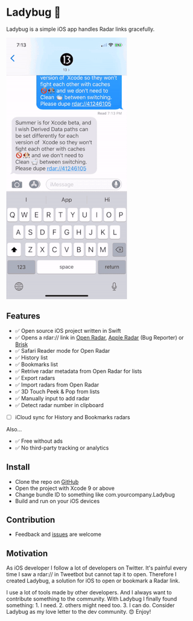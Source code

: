 # Ladybug 🐞

Ladybug is a simple iOS app handles Radar links gracefully.

![](demo.gif)

## Features

- ✅ Open source iOS project written in Swift
- ✅ Opens a rdar:// link in [Open Radar](https://openradar.appspot.com/), [Apple Radar](https://bugreport.apple.com/) (Bug Reporter) or [Brisk](https://github.com/br1sk/brisk-ios)
- ✅ Safari Reader mode for Open Radar
- ✅ History list
- ✅ Bookmarks list
- ✅ Retrive radar metadata from Open Radar for lists
- ✅ Export radars
- ✅ Import radars from Open Radar
- ✅ 3D Touch Peek & Pop from lists
- ✅ Manually input to add radar
- ✅ Detect radar number in clipboard
- [ ] iCloud sync for History and Bookmarks radars

Also... 

- ✅ Free without ads
- ✅ No third-party tracking or analytics

## Install

- Clone the repo on [GitHub](https://github.com/ethanhuang13/ladybug)
- Open the project with Xcode 9 or above
- Change bundle ID to something like com.yourcompany.Ladybug
- Build and run on your iOS devices

## Contribution 

- Feedback and [issues](https://github.com/ethanhuang13/ladybug/issues/new) are welcome

## Motivation

As iOS developer I follow a lot of developers on Twitter. It's painful every time I saw a rdar:// in Tweetbot but cannot tap it to open. Therefore I created Ladybug, a solution for iOS to open or bookmark a Radar link. 

I use a lot of tools made by other developers. And I always want to contribute something to the community. With Ladybug I finally found something: 1. I need. 2. others might need too. 3. I can do. Consider Ladybug as my love letter to the dev community. 😍 Enjoy!

